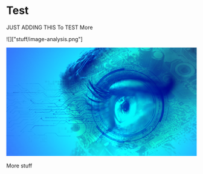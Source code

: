 # Test


JUST ADDING THIS To TEST More




![]["stuff/image-analysis.png"]

<img src="stuff/image-analysis.png">

More stuff
